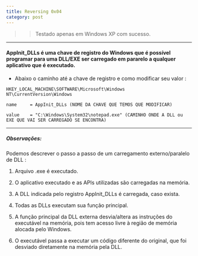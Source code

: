 ```yaml
---
title: Reversing 0x04
category: post
---
```



>>Testado apenas em Windows XP com sucesso.


---


#### AppInit_DLLs é uma chave de registro do Windows que é possível programar para uma DLL/EXE ser carregado em pararelo a qualquer aplicativo que é executado.


- Abaixo o caminho até a chave de registro e como modificar seu valor :

```text
HKEY_LOCAL_MACHINE\SOFTWARE\Microsoft\Windows NT\CurrentVersion\Windows

name 	 = AppInit_DLLs (NOME DA CHAVE QUE TEMOS QUE MODIFICAR)

value 	 = "C:\Windows\System32\notepad.exe" (CAMINHO ONDE A DLL ou EXE QUE VAI SER CARREGADO SE ENCONTRA)
```


---

##### Observações:

Podemos descrever o passo a passo de um carregamento externo/paralelo de DLL :

1. Arquivo .exe é executado.

2. O aplicativo executado e as APIs utilizadas são carregadas na memória.

3. A DLL indicada pelo registro AppInit_DLLs é carregada, caso exista.

4. Todas as DLLs executam sua função principal.

5. A função principal da DLL externa desvia/altera as instruções do executável na memória, pois tem acesso livre à região de memória alocada pelo Windows.

6. O executável passa a executar um código diferente do original, que foi desviado diretamente na memória pela DLL.
